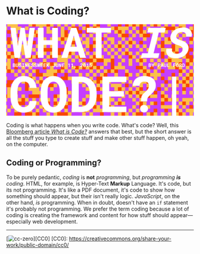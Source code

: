 # What is Coding?

[![](/assets/coding.png)][code]

Coding is what happens when you write code. What's code?  Well,
this [Bloomberg article *What is Code?*][code] answers that best,
but the short answer is all the stuff you type to create stuff and
make other stuff happen, oh yeah, on the computer.

[code]: http://www.bloomberg.com/graphics/2015-paul-ford-what-is-code/

## Coding or Programming?

To be purely pedantic, *coding* is **not** *programming*, but
*programming* ***is*** *coding*. HTML, for example, is Hyper-Text
**Markup** Language. It's code, but its not programming. It's like
a PDF document, it's code to show how something should appear, but
their isn't really logic.  *JavaScript*, on the other hand, *is*
programming.  When in doubt, doesn't have an `if` statement it's
probably not programming. We prefer the term coding because a lot
of coding is creating the framework and content for how stuff should
appear—especially web development.

---
[![cc-zero](/assets/cc-zero.png)][CC0]
[CC0]: https://creativecommons.org/share-your-work/public-domain/cc0/


